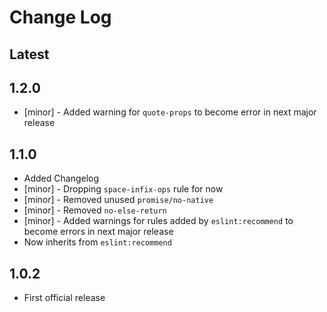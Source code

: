 # Change Log

## Latest

## 1.2.0

* [minor] - Added warning for `quote-props` to become error in next major release

## 1.1.0

* Added Changelog
* [minor] - Dropping `space-infix-ops` rule for now
* [minor] - Removed unused `promise/no-native`
* [minor] - Removed `no-else-return`
* [minor] - Added warnings for rules added by `eslint:recommend` to become errors in next major release
* Now inherits from `eslint:recommend`

## 1.0.2

* First official release
